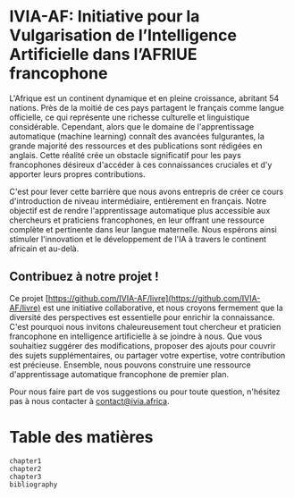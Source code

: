 # IVIA-AF: Initiative pour la Vulgarisation de l’Intelligence Artificielle dans l’AFRIUE francophone
L'Afrique est un continent dynamique et en pleine croissance, abritant 54 nations. Près de la moitié de ces pays partagent le français comme langue officielle, ce qui représente une richesse culturelle et linguistique considérable. Cependant, alors que le domaine de l'apprentissage automatique (machine learning) connaît des avancées fulgurantes, la grande majorité des ressources et des publications sont rédigées en anglais. Cette réalité crée un obstacle significatif pour les pays francophones désireux d'accéder à ces connaissances cruciales et d'y apporter leurs propres contributions.

C'est pour lever cette barrière que nous avons entrepris de créer ce cours d'introduction de niveau intermédiaire, entièrement en français. Notre objectif est de rendre l'apprentissage automatique plus accessible aux chercheurs et praticiens francophones, en leur offrant une ressource complète et pertinente dans leur langue maternelle. Nous espérons ainsi stimuler l'innovation et le développement de l'IA à travers le continent africain et au-delà.

## Contribuez à notre projet !
Ce projet [https://github.com/IVIA-AF/livre](https://github.com/IVIA-AF/livre) est une initiative collaborative, et nous croyons fermement que la diversité des perspectives est essentielle pour enrichir la connaissance. C'est pourquoi nous invitons chaleureusement tout chercheur et praticien francophone en intelligence artificielle à se joindre à nous. Que vous souhaitiez suggérer des modifications, proposer des ajouts pour couvrir des sujets supplémentaires, ou partager votre expertise, votre contribution est précieuse. Ensemble, nous pouvons construire une ressource d'apprentissage automatique francophone de premier plan.

Pour nous faire part de vos suggestions ou pour toute question, n'hésitez pas à nous contacter à [contact@ivia.africa](mailto:contact@ivia.africa).


# Table des matières

```toc
chapter1
chapter2
chapter3
bibliography
```
